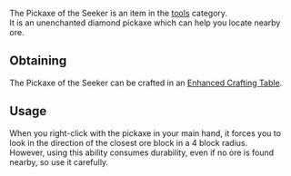 The Pickaxe of the Seeker is an item in the [tools](https://github.com/Slimefun/Slimefun4/wiki/Tools) category.<br>
It is an unenchanted diamond pickaxe which can help you locate nearby ore.

## Obtaining
The Pickaxe of the Seeker can be crafted in an [Enhanced Crafting Table](https://github.com/Slimefun/Slimefun4/wiki/Enhanced-Crafting-Table).

## Usage
When you right-click with the pickaxe in your main hand, it forces you to look in the direction of the closest ore block in a 4 block radius.<br>
However, using this ability consumes durability, even if no ore is found nearby, so use it carefully.